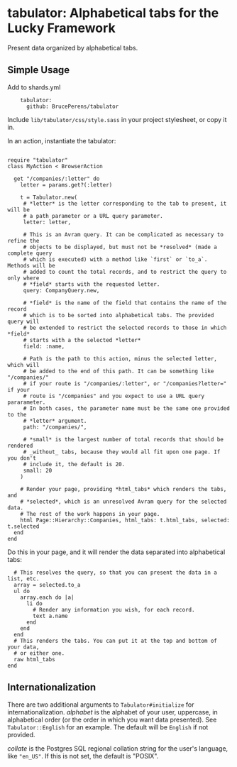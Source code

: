 # tabulator: Alphabetical tabs for the Lucky Framework
Present data organized by alphabetical tabs.

## Simple Usage
Add to shards.yml
```
    tabulator:
      github: BrucePerens/tabulator
```

Include `lib/tabulator/css/style.sass` in your project stylesheet, or copy it in.

In an action, instantiate the tabulator:
```crystal

require "tabulator"
class MyAction < BrowserAction

  get "/companies/:letter" do
    letter = params.get?(:letter)

    t = Tabulator.new(
     # *letter* is the letter corresponding to the tab to present, it will be
     # a path parameter or a URL query parameter.
     letter: letter,

     # This is an Avram query. It can be complicated as necessary to refine the
     # objects to be displayed, but must not be *resolved* (made a complete query
     # which is executed) with a method like `first` or `to_a`. Methods will be
     # added to count the total records, and to restrict the query to only where
     # *field* starts with the requested letter.
     query: CompanyQuery.new,

     # *field* is the name of the field that contains the name of the record
     # which is to be sorted into alphabetical tabs. The provided query will
     # be extended to restrict the selected records to those in which *field*
     # starts with a the selected *letter*
     field: :name,

     # Path is the path to this action, minus the selected letter, which will
     # be added to the end of this path. It can be something like "/companies/" 
     # if your route is "/companies/:letter", or "/companies?letter=" if your
     # route is "/companies" and you expect to use a URL query pararameter.
     # In both cases, the parameter name must be the same one provided to the
     # *letter* argument.
     path: "/companies/",

     # *small* is the largest number of total records that should be rendered
     # _without_ tabs, because they would all fit upon one page. If you don't
     # include it, the default is 20.
     small: 20
    )

    # Render your page, providing *html_tabs* which renders the tabs, and
    # *selected*, which is an unresolved Avram query for the selected data.
    # The rest of the work happens in your page.
    html Page::Hierarchy::Companies, html_tabs: t.html_tabs, selected: t.selected
  end
end
```

Do this in your page, and it will render the data separated into alphabetical tabs:
```
  # This resolves the query, so that you can present the data in a list, etc.
  array = selected.to_a
  ul do
    array.each do |a|
      li do
        # Render any information you wish, for each record.
        text a.name
      end
    end
  end
  # This renders the tabs. You can put it at the top and bottom of your data,
  # or either one.
  raw html_tabs
end
```

## Internationalization
There are two additional arguments to `Tabulator#initialize` for internationalization.
*alphabet* is the alphabet of your user, uppercase, in
alphabetical order (or the order in which you want data presented).
See `Tabulator::English` for an example. The default will be `English` if not
provided.
  
*collate* is the Postgres SQL regional collation string
for the user's language, like `"en_US"`. If this is not set, the default is "POSIX".

